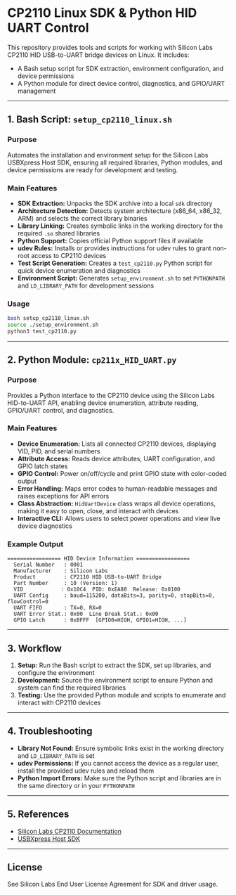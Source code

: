 # CP2110 Linux SDK & Python HID UART Control

This repository provides tools and scripts for working with Silicon Labs CP2110 HID USB-to-UART bridge devices on Linux. It includes:

- A Bash setup script for SDK extraction, environment configuration, and device permissions
- A Python module for direct device control, diagnostics, and GPIO/UART management

---

## 1. Bash Script: `setup_cp2110_linux.sh`

### Purpose
Automates the installation and environment setup for the Silicon Labs USBXpress Host SDK, ensuring all required libraries, Python modules, and device permissions are ready for development and testing.

### Main Features
- **SDK Extraction:** Unpacks the SDK archive into a local `sdk` directory
- **Architecture Detection:** Detects system architecture (x86_64, x86_32, ARM) and selects the correct library binaries
- **Library Linking:** Creates symbolic links in the working directory for the required `.so` shared libraries
- **Python Support:** Copies official Python support files if available
- **udev Rules:** Installs or provides instructions for udev rules to grant non-root access to CP2110 devices
- **Test Script Generation:** Creates a `test_cp2110.py` Python script for quick device enumeration and diagnostics
- **Environment Script:** Generates `setup_environment.sh` to set `PYTHONPATH` and `LD_LIBRARY_PATH` for development sessions

### Usage
```sh
bash setup_cp2110_linux.sh
source ./setup_environment.sh
python3 test_cp2110.py
```

---

## 2. Python Module: `cp211x_HID_UART.py`

### Purpose
Provides a Python interface to the CP2110 device using the Silicon Labs HID-to-UART API, enabling device enumeration, attribute reading, GPIO/UART control, and diagnostics.

### Main Features
- **Device Enumeration:** Lists all connected CP2110 devices, displaying VID, PID, and serial numbers
- **Attribute Access:** Reads device attributes, UART configuration, and GPIO latch states
- **GPIO Control:** Power on/off/cycle and print GPIO state with color-coded output
- **Error Handling:** Maps error codes to human-readable messages and raises exceptions for API errors
- **Class Abstraction:** `HidUartDevice` class wraps all device operations, making it easy to open, close, and interact with devices
- **Interactive CLI:** Allows users to select power operations and view live device diagnostics

### Example Output
```
================= HID Device Information =================
  Serial Number   : 0001
  Manufacturer    : Silicon Labs
  Product         : CP2110 HID USB-to-UART Bridge
  Part Number     : 10 (Version: 1)
  VID            : 0x10C4  PID: 0xEA80  Release: 0x0100
  UART Config     : baud=115200, dataBits=3, parity=0, stopBits=0, flowControl=0
  UART FIFO       : TX=0, RX=0
  UART Error Stat.: 0x00  Line Break Stat.: 0x00
  GPIO Latch      : 0xBFFF  [GPIO0=HIGH, GPIO1=HIGH, ...]
```

---

## 3. Workflow

1. **Setup:** Run the Bash script to extract the SDK, set up libraries, and configure the environment
2. **Development:** Source the environment script to ensure Python and system can find the required libraries
3. **Testing:** Use the provided Python module and scripts to enumerate and interact with CP2110 devices

---

## 4. Troubleshooting

- **Library Not Found:** Ensure symbolic links exist in the working directory and `LD_LIBRARY_PATH` is set
- **udev Permissions:** If you cannot access the device as a regular user, install the provided udev rules and reload them
- **Python Import Errors:** Make sure the Python script and libraries are in the same directory or in your `PYTHONPATH`

---

## 5. References

- [Silicon Labs CP2110 Documentation](https://www.silabs.com/documents/public/data-sheets/cp2110.pdf)
- [USBXpress Host SDK](https://www.silabs.com/developers/usb-to-uart-bridge-vcp-drivers)

---

## License

See Silicon Labs End User License Agreement for SDK and driver usage.
